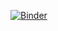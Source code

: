 [![Binder](https://mybinder.org/badge_logo.svg)](https://mybinder.org/v2/gh/ShinkuKira21/MathsWorksheets.git/learner?filepath=%2FWorksheets)